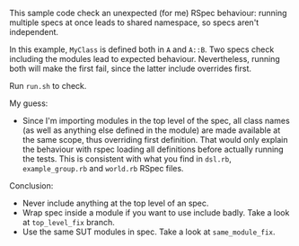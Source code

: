 This sample code check an unexpected (for me) RSpec behaviour: running multiple specs at once leads to shared namespace, so specs aren't independent.

In this example, `MyClass` is defined both in `A` and `A::B`. Two specs check including the modules lead to expected behaviour. Nevertheless, running both will make the first fail, since the latter include overrides first.

Run `run.sh` to check.

My guess:

* Since I'm importing modules in the top level of the spec, all class names (as well as anything else defined in the module) are made available at the same scope, thus overriding first definition. That would only explain the behaviour with rspec loading all definitions before actually running the tests. This is consistent with what you find in `dsl.rb`, `example_group.rb` and `world.rb` RSpec files.

Conclusion:

* Never include anything at the top level of an spec.
* Wrap spec inside a module if you want to use include badly. Take a look at `top_level_fix` branch.
* Use the same SUT modules in spec. Take a look at `same_module_fix`.
